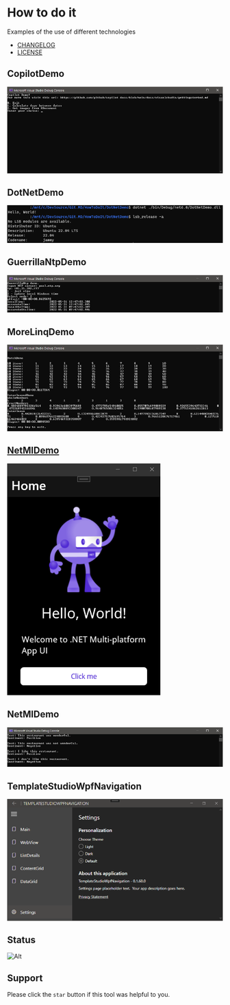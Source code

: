 # How to do it
Examples of the use of different technologies

- [CHANGELOG](CHANGELOG.md)
- [LICENSE](LICENSE.md)

## CopilotDemo
![](Assets/CopilotDemo.png?raw=true)

## DotNetDemo
![](Assets/DotNetDemo.png?raw=true)

## GuerrillaNtpDemo
![](Assets/GuerrillaNtpDemo.png?raw=true)

## MoreLinqDemo
![](Assets/MoreLinqDemo.png?raw=true)

## [NetMlDemo](NetMlDemo/NetMlDemo.md)
![](Assets/NetMauiDemo.png?raw=true)

## NetMlDemo
![](Assets/NetMlDemo.png?raw=true)

## TemplateStudioWpfNavigation
![](Assets/TemplateStudioWpfNavigation.png?raw=true)

## Status
![Alt](https://repobeats.axiom.co/api/embed/78bcdf5730986b6c8d3a9f797a2b2f38d23693d3.svg "Repobeats analytics image")

## Support
Please click the `star` button if this tool was helpful to you.
